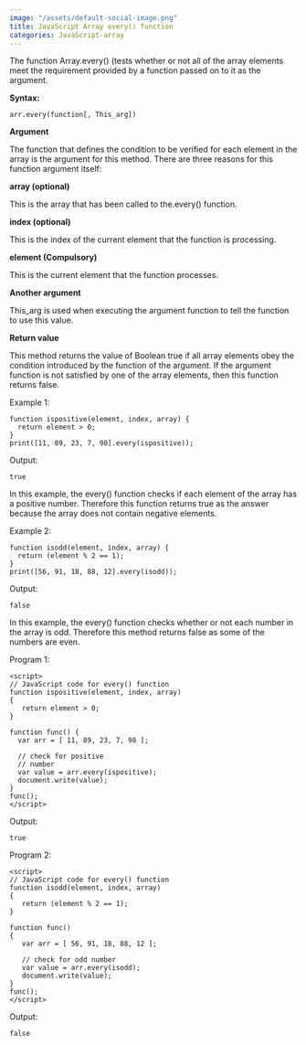 ```yaml
---
image: "/assets/default-social-image.png"
title: JavaScript Array every() function
categories: JavaScript-array
---
```


The function Array.every() (tests whether or not all of the array elements meet the requirement provided by a function passed on to it as the argument.

**Syntax:**

`arr.every(function[, This_arg])`

**Argument**

The function that defines the condition to be verified for each element in the array is the argument for this method. There are three reasons for this function argument itself:

**array (optional)**

This is the array that has been called to the.every() function.

**index (optional)**

This is the index of the current element that the function is processing.

**element (Compulsory)**

This is the current element that the function processes.

**Another argument**

This_arg is used when executing the argument function to tell the function to use this value.

**Return value**

This method returns the value of Boolean true if all array elements obey the condition introduced by the function of the argument. If the argument function is not satisfied by one of the array elements, then this function returns false.

Example 1:

```
function ispositive(element, index, array) {
  return element > 0;
}
print([11, 89, 23, 7, 98].every(ispositive)); 
```

Output:

`true`

In this example, the every() function checks if each element of the array has a positive number. Therefore this function returns true as the answer because the array does not contain negative elements.

Example 2:

```
function isodd(element, index, array) {
  return (element % 2 == 1);
}
print([56, 91, 18, 88, 12].every(isodd)); 
```

Output:

`false`

In this example, the every() function checks whether or not each number in the array is odd. Therefore this method returns false as some of the numbers are even.

Program 1:

```
<script> 
// JavaScript code for every() function 
function ispositive(element, index, array)  
{ 
   return element > 0;  
} 
  
function func() { 
  var arr = [ 11, 89, 23, 7, 98 ]; 
    
  // check for positive  
  // number 
  var value = arr.every(ispositive); 
  document.write(value); 
} 
func(); 
</script> 
```

Output:

`true`

Program 2:

```
<script> 
// JavaScript code for every() function 
function isodd(element, index, array) 
{  
   return (element % 2 == 1);  
} 
  
function func()  
{ 
   var arr = [ 56, 91, 18, 88, 12 ]; 
    
   // check for odd number 
   var value = arr.every(isodd); 
   document.write(value); 
} 
func(); 
</script> 
```

Output:

`false`